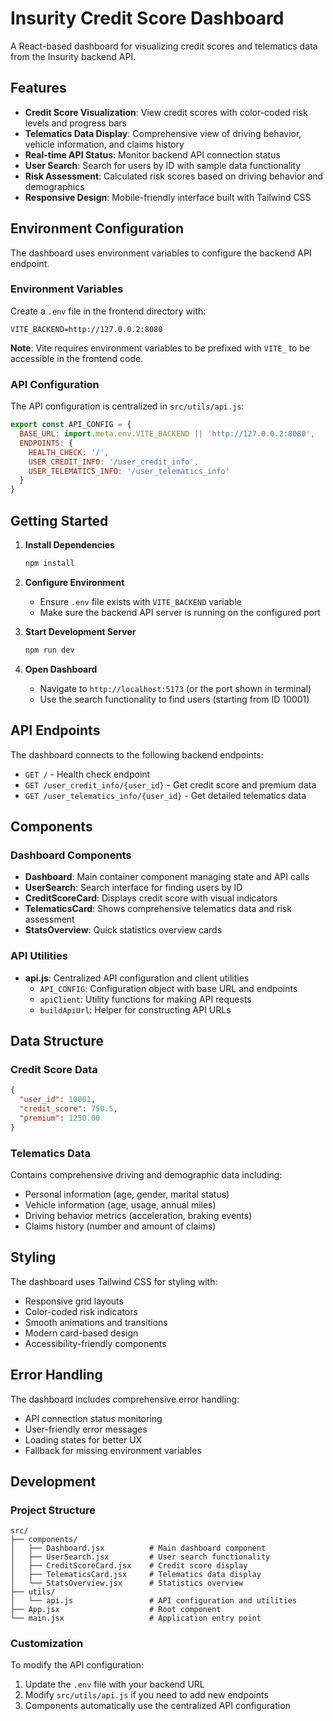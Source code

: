 # Insurity Credit Score Dashboard

A React-based dashboard for visualizing credit scores and telematics data from the Insurity backend API.

## Features

- **Credit Score Visualization**: View credit scores with color-coded risk levels and progress bars
- **Telematics Data Display**: Comprehensive view of driving behavior, vehicle information, and claims history
- **Real-time API Status**: Monitor backend API connection status
- **User Search**: Search for users by ID with sample data functionality
- **Risk Assessment**: Calculated risk scores based on driving behavior and demographics
- **Responsive Design**: Mobile-friendly interface built with Tailwind CSS

## Environment Configuration

The dashboard uses environment variables to configure the backend API endpoint. 

### Environment Variables

Create a `.env` file in the frontend directory with:

```
VITE_BACKEND=http://127.0.0.2:8080
```

**Note**: Vite requires environment variables to be prefixed with `VITE_` to be accessible in the frontend code.

### API Configuration

The API configuration is centralized in `src/utils/api.js`:

```javascript
export const API_CONFIG = {
  BASE_URL: import.meta.env.VITE_BACKEND || 'http://127.0.0.2:8080',
  ENDPOINTS: {
    HEALTH_CHECK: '/',
    USER_CREDIT_INFO: '/user_credit_info',
    USER_TELEMATICS_INFO: '/user_telematics_info'
  }
}
```

## Getting Started

1. **Install Dependencies**
   ```bash
   npm install
   ```

2. **Configure Environment**
   - Ensure `.env` file exists with `VITE_BACKEND` variable
   - Make sure the backend API server is running on the configured port

3. **Start Development Server**
   ```bash
   npm run dev
   ```

4. **Open Dashboard**
   - Navigate to `http://localhost:5173` (or the port shown in terminal)
   - Use the search functionality to find users (starting from ID 10001)

## API Endpoints

The dashboard connects to the following backend endpoints:

- `GET /` - Health check endpoint
- `GET /user_credit_info/{user_id}` - Get credit score and premium data
- `GET /user_telematics_info/{user_id}` - Get detailed telematics data

## Components

### Dashboard Components

- **Dashboard**: Main container component managing state and API calls
- **UserSearch**: Search interface for finding users by ID
- **CreditScoreCard**: Displays credit score with visual indicators
- **TelematicsCard**: Shows comprehensive telematics data and risk assessment
- **StatsOverview**: Quick statistics overview cards

### API Utilities

- **api.js**: Centralized API configuration and client utilities
  - `API_CONFIG`: Configuration object with base URL and endpoints
  - `apiClient`: Utility functions for making API requests
  - `buildApiUrl`: Helper for constructing API URLs

## Data Structure

### Credit Score Data
```json
{
  "user_id": 10001,
  "credit_score": 750.5,
  "premium": 1250.00
}
```

### Telematics Data
Contains comprehensive driving and demographic data including:
- Personal information (age, gender, marital status)
- Vehicle information (age, usage, annual miles)
- Driving behavior metrics (acceleration, braking events)
- Claims history (number and amount of claims)

## Styling

The dashboard uses Tailwind CSS for styling with:
- Responsive grid layouts
- Color-coded risk indicators
- Smooth animations and transitions
- Modern card-based design
- Accessibility-friendly components

## Error Handling

The dashboard includes comprehensive error handling:
- API connection status monitoring
- User-friendly error messages
- Loading states for better UX
- Fallback for missing environment variables

## Development

### Project Structure
```
src/
├── components/
│   ├── Dashboard.jsx          # Main dashboard component
│   ├── UserSearch.jsx         # User search functionality
│   ├── CreditScoreCard.jsx    # Credit score display
│   ├── TelematicsCard.jsx     # Telematics data display
│   └── StatsOverview.jsx      # Statistics overview
├── utils/
│   └── api.js                 # API configuration and utilities
├── App.jsx                    # Root component
└── main.jsx                   # Application entry point
```

### Customization

To modify the API configuration:
1. Update the `.env` file with your backend URL
2. Modify `src/utils/api.js` if you need to add new endpoints
3. Components automatically use the centralized API configuration
